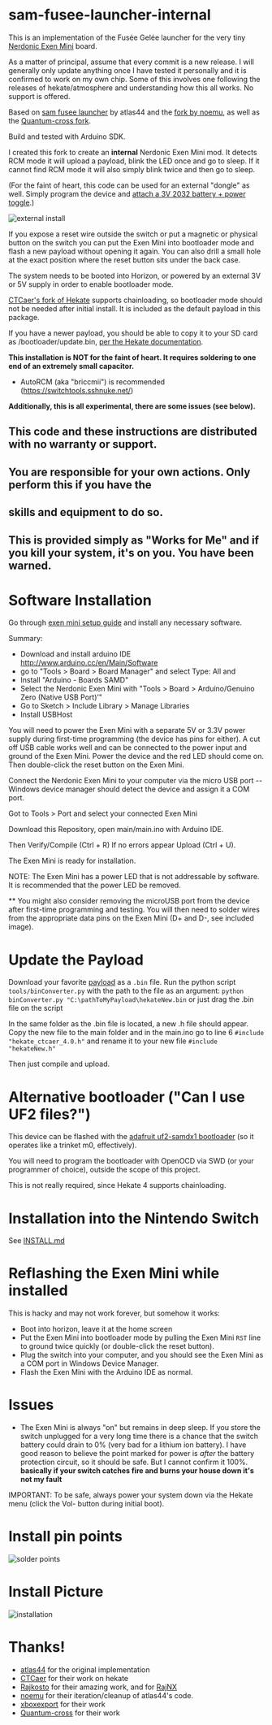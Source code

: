 

# sam-fusee-launcher-internal

This is an implementation of the Fusée Gelée launcher for the very tiny [Nerdonic Exen Mini](https://nerdonic.com/products/exen/mini) board.

As a matter of principal, assume that every commit is a new release. I will generally only update anything once I have tested it personally and it is confirmed to work on my own chip. Some of this involves one following the releases of hekate/atmosphere and understanding how this all works. No support is offered.

Based on [sam fusee launcher](https://github.com/atlas44/sam-fusee-launcher) by atlas44 and the [fork by noemu](https://github.com/noemu/sam-fusee-launcher), as well as the [Quantum-cross fork](https://github.com/Quantum-cross/sam-fusee-launcher-internal).

Build and tested with Arduino SDK.

I created this fork to create an **internal** Nerdonic Exen Mini mod. It detects
RCM mode it will upload a payload, blink the LED once and go to sleep. If it cannot find RCM mode
it will also simply blink twice and then go to sleep.

(For the faint of heart, this code can be used for an external "dongle" as well. Simply program the device and [attach a 3V 2032 battery + power toggle](https://www.adafruit.com/product/1871).)

![external install](images/external_install.jpg)

If you expose a reset wire outside the switch or put a magnetic or physical
button on the switch you can put the Exen Mini into bootloader mode and flash a
new payload without opening it again. You can also drill a small hole at the
exact position where the reset button sits under the back case.

The system needs to be booted into Horizon, or powered by an external 3V or 5V supply in order to enable bootloader mode.

[CTCaer's fork of Hekate](https://github.com/CTCaer/hekate) supports chainloading,
so bootloader mode should not be needed after initial install. It is included as
the default payload in this package.

If you have a newer payload, you should be able to copy it to your SD card as /bootloader/update.bin, [per the Hekate
documentation](https://github.com/CTCaer/hekate/blob/master/README.md). 

**This installation is NOT for the faint of heart. It requires soldering to one
end of an extremely small capacitor.**

* AutoRCM (aka "briccmii") is recommended (https://switchtools.sshnuke.net/)

**Additionally, this is all experimental, there are some issues (see below).**

## This code and these instructions are distributed with no warranty or support.
## You are responsible for your own actions. Only perform this if you have the
## skills and equipment to do so.

## This is provided simply as "Works for Me" and if you kill your system, it's on you. You have been warned.

# Software Installation

Go through [exen mini setup guide](https://nerdonic.com/pages/products/exen/mini/downloads/exen_mini_setup.pdf) and install any necessary software.

Summary:
* Download and install arduino IDE http://www.arduino.cc/en/Main/Software
* go to "Tools > Board > Board Manager" and select Type: All and
* Install "Arduino - Boards SAMD"
* Select the Nerdonic Exen Mini with "Tools > Board > Arduino/Genuino Zero (Native USB Port)’"
* Go to Sketch > Include Library > Manage Libraries
* Install USBHost

You will need to power the Exen Mini with a separate 5V or 3.3V power supply during first-time programming (the device has pins for either). A cut off USB cable works well and can be connected to the power input and ground of the Exen Mini. Power the device and the red LED should come on. Then double-click the reset button on the Exen Mini.

Connect the Nerdonic Exen Mini to your computer via the micro USB port -- Windows device manager should detect the device and assign it a COM port.

Got to Tools > Port and select your connected Exen Mini

Download this Repository, open main/main.ino with Arduino IDE.

Then Verify/Compile (Ctrl + R)
If no errors appear
Upload (Ctrl + U).

The Exen Mini is ready for installation.

NOTE: The Exen Mini has a power LED that is not addressable by software. It is recommended that the power LED be removed.

** You might also consider removing the microUSB port from the device after first-time programming and testing. You
will then need to solder wires from the appropriate data pins on the Exen Mini (D+ and D-, see included image).

# Update the Payload
Download your favorite [payload](https://github.com/CTCaer/hekate/releases) as a `.bin` file.
Run the python script `tools/binConverter.py` with the path to the file as an argument:
`python binConverter.py "C:\pathToMyPayload\hekateNew.bin` or just drag the .bin file on the script

In the same folder as the .bin file is located, a new .h file should appear. Copy the new file to the main folder and in the main.ino go to line 6 `#include "hekate_ctcaer_4.0.h"` and rename it to your new file `#include "hekateNew.h"`

Then just compile and upload.

# Alternative bootloader ("Can I use UF2 files?")

This device can be flashed with the [adafruit uf2-samdx1 bootloader](https://github.com/adafruit/uf2-samdx1) (so it operates like a trinket m0, effectively).

You will need to program the bootloader with OpenOCD via SWD (or your programmer of choice), outside the scope of this project.

This is not really required, since Hekate 4 supports chainloading.

# Installation into the Nintendo Switch

See [INSTALL.md](INSTALL.md)

# Reflashing the Exen Mini while installed

This is hacky and may not work forever, but somehow it works:

* Boot into horizon, leave it at the home screen
* Put the Exen Mini into bootloader mode by pulling the Exen Mini `RST` line to ground
  twice quickly (or double-click the reset button).
* Plug the switch into your computer, and you should see
  the Exen Mini as a COM port in Windows Device Manager.
* Flash the Exen Mini with the Arduino IDE as normal.

# Issues

* The Exen Mini is always "on" but remains in deep sleep. If you store the switch
  unplugged for a very long time there is a chance that the switch battery
could drain to 0% (very bad for a lithium ion battery). I have good reason to
believe the point marked for power is *after* the battery protection circuit,
so it should be safe. But I cannot confirm it 100%. **basically if your switch
catches fire and burns your house down it's not my fault**

IMPORTANT: To be safe, always power your system down via the Hekate menu (click the Vol- button during initial boot).

# Install pin points

![solder points](images/trinket-install-points.jpg)

# Install Picture 

![installation](images/blockfeed-install.jpg)

# Thanks!

* [atlas44](https://github.com/atlas44/sam-fusee-launcher) for the original
  implementation
* [CTCaer](https://github.com/CTCaer/hekate) for their work on hekate
* [Rajkosto](https://github.com/rajkosto) for their amazing work, and for [RajNX](https://switchtools.sshnuke.net/)
* [noemu](https://github.com/noemu/sam-fusee-launcher) for their
  iteration/cleanup of atlas44's code.
* [xboxexport](https://www.youtube.com/user/xboxexpert) for their work
* [Quantum-cross](https://github.com/Quantum-cross) for their work

